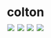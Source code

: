 <h1 align="center">
  <br>
  colton
  <br>
  <href="https://curly-dollop-y2wr1oe.pages.github.io"><img src="https://img.shields.io/badge/QUINN-Active-brightgreen">
  <img src="https://img.shields.io/badge/-Quantum%20Network%20Admin-blueviolet">
  <img src="https://github.com/hahwul/MobileHackersWeapons/workflows/Build/badge.svg">
  <img src="https://github.com/hahwul/MobileHackersWeapons/workflows/CodeQL/badge.svg">
</h1>
